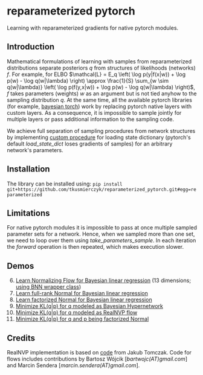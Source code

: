 # reparameterized pytorch
Learning with reparameterized gradients for native pytorch modules.

## Introduction
Mathematical formulations of learning with samples from reparameterized distributions separate posteriors $q$ from structures of likelihoods (networks) $f$. For example, for ELBO $\mathcal{L} = E_q \left( \log p(y|f(x|w)) + \log p(w) - \log q(w|\lambda) \right) \approx \frac{1}{S} \sum_{w \sim q(w|\lambda)} \left( \log p(f(y,x|w)) + \log p(w) - \log q(w|\lambda) \right)$, $f$ takes parameters (weights) $w$ as an argument but is not tied anyhow to the sampling distribution $q$.
At the same time, all the available pytorch libraries (for example, [bayesian torch](https://github.com/IntelLabs/bayesian-torch)) work by replacing pytorch native layers with custom layers. As a consequence, it is impossible to sample jointly for multiple layers or pass additional information to the sampling code.

We achieve full separation of sampling procedures from network structures by implementing [custom procedure](reparameterized/parameters.py) for loading state dictionary (pytorch's default *load_state_dict* loses gradients of samples) for an arbitrary network's parameters. 

## Installation

The library can be installed using:
`pip install git+https://github.com/tkusmierczyk/reparameterized_pytorch.git#egg=reparameterized`

## Limitations

For native pytorch modules it is impossible to pass at once multiple sampled parameter sets for a network. Hence, when we sampled more than one set, we need to loop over them using *take_parameters_sample*. In each iteration the *forward* operation is then repeated, which makes execution slower.

## Demos
6. [Learn Normalizing Flow for Bayesian linear regression](notebooks/bayesian_linear_regression_bnn_wrapper.ipynb) (13 dimensions; [using BNN wrapper class](reparameterized/bnn_wrapper.py))
5. [Learn full-rank Normal for Bayesian linear regression](notebooks/bayesian_linear_regression_full_rank.ipynb)
4. [Learn factorized Normal for Bayesian linear regression](notebooks/bayesian_linear_regression_mfvi.ipynb)
3. [Minimize KL(q|p) for q modeled as Bayesian Hypernetwork](notebooks/bayesian_hypernet_matching_full_rank_gaussian_prior.ipynb)
2. [Minimize KL(q|p) for q modeled as RealNVP flow](notebooks/realnvp_matching_full_rank_gaussian_prior.ipynb)
1. [Minimize KL(q|p) for q and p being factorized Normal](notebooks/matching_gaussian_prior.ipynb)

## Credits
RealNVP implementation is based on [code](https://jmtomczak.github.io/blog/3/3_flows.html) from Jakub Tomczak.
Code for flows includes contributions by Bartosz Wójcik [*bartwojc(AT)gmail.com*] and Marcin Sendera [*marcin.sendera(AT)gmail.com*].

